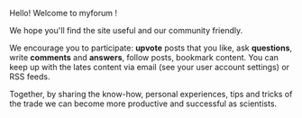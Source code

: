 
Hello! Welcome to myforum <i class="globe icon"></i> !

We hope you'll find the site useful and our community friendly.

We encourage you to participate: **upvote** posts that you like,
ask **questions**, write **comments** and **answers**, follow posts, bookmark content.
You can keep up with the lates content via email (see your user account settings) or RSS feeds.

Together, by sharing the know-how, personal experiences, tips and tricks of the trade we can
become more productive and successful as scientists.
